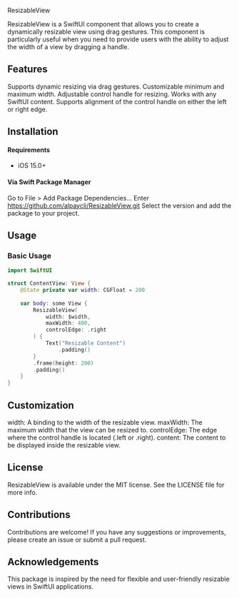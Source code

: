 ResizableView

ResizableView is a SwiftUI component that allows you to create a dynamically resizable view using drag gestures. This component is particularly useful when you need to provide users with the ability to adjust the width of a view by dragging a handle.

## Features

Supports dynamic resizing via drag gestures.
Customizable minimum and maximum width.
Adjustable control handle for resizing.
Works with any SwiftUI content.
Supports alignment of the control handle on either the left or right edge.

## Installation

#### Requirements

- iOS 15.0+

#### Via Swift Package Manager

Go to File > Add Package Dependencies...
Enter https://github.com/alpaycli/ResizableView.git
Select the version and add the package to your project.

## Usage

### Basic Usage
```Swift
import SwiftUI

struct ContentView: View {
    @State private var width: CGFloat = 200
    
    var body: some View {
        ResizableView(
            width: $width,
            maxWidth: 400,
            controlEdge: .right
        ) {
            Text("Resizable Content")
                .padding()
        }
        .frame(height: 200)
        .padding()
    }
}
```

## Customization
width: A binding to the width of the resizable view.
maxWidth: The maximum width that the view can be resized to.
controlEdge: The edge where the control handle is located (.left or .right).
content: The content to be displayed inside the resizable view.

## License

ResizableView is available under the MIT license. See the LICENSE file for more info.

## Contributions

Contributions are welcome! If you have any suggestions or improvements, please create an issue or submit a pull request.

## Acknowledgements

This package is inspired by the need for flexible and user-friendly resizable views in SwiftUI applications.
